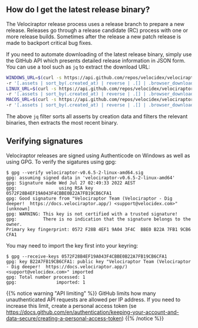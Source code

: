 ## How do I get the latest release binary?

The Velociraptor release process uses a release branch to prepare a new release. Releases 
go through a release candidate (RC) process with one or more release builds. 
Sometimes after the release a new patch release is made to backport critical bug fixes.

If you need to automate downloading of the latest release binary, simply use the GitHub API which presents detailed release information in JSON form. You can use a tool such as `jq` to extract the download URL:

```bash
WINDOWS_URL=$(curl -s https://api.github.com/repos/velocidex/velociraptor/releases/latest | jq 
-r '[.assets | sort_by(.created_at) | reverse | .[] | .browser_download_url | select(test("windows-amd64.exe$"))][0]')
LINUX_URL=$(curl -s https://api.github.com/repos/velocidex/velociraptor/releases/latest | jq 
-r '[.assets | sort_by(.created_at) | reverse | .[] | .browser_download_url | select(test("linux-amd64$"))][0]')
MACOS_URL=$(curl -s https://api.github.com/repos/velocidex/velociraptor/releases/latest | jq 
-r '[.assets | sort_by(.created_at) | reverse | .[] | .browser_download_url | select(test("darwin-amd64$"))][0]')
```

The above `jq` filter sorts all asserts by creation data and filters the relevant binaries, 
then extracts the most recent binary.

## Verifying signatures

Velociraptor releases are signed using Authenticode on Windows as well as using GPG. To verify the sigatures using gpg:
```
$ gpg --verify velociraptor-v0.6.5-2-linux-amd64.sig 
gpg: assuming signed data in 'velociraptor-v0.6.5-2-linux-amd64'
gpg: Signature made Wed Jul 27 02:49:33 2022 AEST
gpg:                using RSA key 0572F28B4EF19A043F4CBBE0B22A7FB19CB6CFA1
gpg: Good signature from "Velociraptor Team (Velociraptor - Dig deeper!  https://docs.velociraptor.app/) <support@velocidex.com>" [unknown]
gpg: WARNING: This key is not certified with a trusted signature!
gpg:          There is no indication that the signature belongs to the owner.
Primary key fingerprint: 0572 F28B 4EF1 9A04 3F4C  BBE0 B22A 7FB1 9CB6 CFA1
```

You may need to import the key first into your keyring:
```
$ gpg --receive-keys 0572F28B4EF19A043F4CBBE0B22A7FB19CB6CFA1
gpg: key B22A7FB19CB6CFA1: public key "Velociraptor Team (Velociraptor - Dig deeper!  https://docs.velociraptor.app/) <support@velocidex.com>" imported
gpg: Total number processed: 1
gpg:               imported: 1
```


{{% notice warning "API limiting" %}}
GitHub limits how many unauthenticated API requests are allowed per IP address. If you need to increase this limit, create a personal access token (se https://docs.github.com/en/authentication/keeping-your-account-and-data-secure/creating-a-personal-access-token)
{{% /notice %}}
